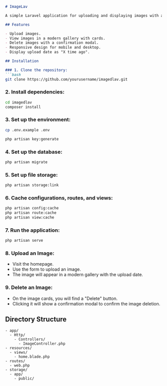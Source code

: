 ```markdown
# ImageLav

A simple Laravel application for uploading and displaying images with a modern design. Users can upload images, view them in a gallery, and delete them with a confirmation modal.

## Features

- Upload images.
- View images in a modern gallery with cards.
- Delete images with a confirmation modal.
- Responsive design for mobile and desktop.
- Display upload date as "X time ago".

## Installation

### 1. Clone the repository:
```bash
git clone https://github.com/yourusername/imagedlav.git
```

### 2. Install dependencies:
```bash
cd imagedlav
composer install
```

### 3. Set up the environment:
```bash
cp .env.example .env
```
```bash
php artisan key:generate
```

### 4. Set up the database:
```bash
php artisan migrate
```

### 5. Set up file storage:
```bash
php artisan storage:link
```

### 6. Cache configurations, routes, and views:
```bash
php artisan config:cache
php artisan route:cache
php artisan view:cache
```

### 7. Run the application:
```bash
php artisan serve
```

### 8. Upload an Image:
- Visit the homepage.
- Use the form to upload an image.
- The image will appear in a modern gallery with the upload date.

### 9. Delete an Image:
- On the image cards, you will find a "Delete" button.
- Clicking it will show a confirmation modal to confirm the image deletion.

## Directory Structure
```
- app/
  - Http/
    - Controllers/
      - ImageController.php
- resources/
  - views/
    - home.blade.php
- routes/
  - web.php
- storage/
  - app/
    - public/
```
